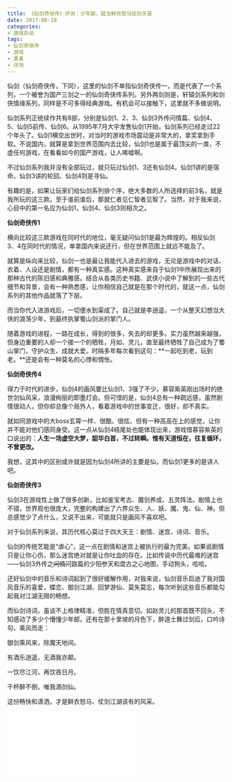 ```yaml
---
title: 《仙剑奇侠传》评测：少年郎，就当鲜衣怒马仗剑天涯
date: 2017-06-18
categories:
- 游戏杂谈
tags: 
- 仙剑奇侠传
- 游戏
- 勇者
- 评测
---
```


仙剑（仙剑奇侠传，下同），这里的仙剑不单指仙剑奇侠传一，而是代表了一个系列，一个被誉为国产三剑之一的仙剑奇侠传系列。另外两剑则是，轩辕剑系列和剑侠情缘系列，同样是不可多得经典游戏。有机会可以接触下，这里就不多做说明。

仙剑系列正统续作共有8部，分别是仙剑1、2、3、仙剑3外传问情篇、仙剑4、5、仙剑5前传、仙剑6。从1995年7月大宇发售仙剑1开始，仙剑系列已经走过22个年头了。仙剑1横空出世时，对当时的游戏市场震动是非常大的，拿奖拿到手软。不说国内，就算是拿到世界范围内去比较，仙剑1也是属于最顶尖的一类，不虚任何游戏，在看看如今的国产游戏，让人唏嘘啊。

不过仙剑系列我并没有全部玩过，就只玩过仙剑1、3还有仙剑4。仙剑1讲的是宿命，仙剑3讲的轮回、仙剑4则是寻仙。

有趣的是，如果让玩家们给仙剑系列排个序，绝大多数的人所选择的前3名，就是我所玩的这三款。至于谁前谁后，那就仁者见仁智者见智了。当然，对于我来说，心目中的第一名应为仙剑1，仙剑4、仙剑3则相次之。

**仙剑奇侠传1**

横向比较这三款游戏在同时代的地位，毫无疑问仙剑1是最为辉煌的。相反仙剑3、4在同时代的情况，单拿国内来说还行，但在世界范围上就远不能及了。

就算是纵向来比较，仙剑一也是最让我能代入进去的游戏，无论是游戏中的对话、衣着、人设还是剧情，都有一种真实感。这种真实感来自于仙剑1中所展现出来的那种古代的陈旧感和典雅感。结合从各类历史书籍、武侠小说中了解到的一些古代细节和背景，会有一种熟悉感，让你相信自己就是在那个时代的，就这一点，仙剑系列的其他作品就落了下层。

而当你代入进游戏后，一切便水到渠成了。自己就是李逍遥，一个从整天幻想当大侠的浪荡少年，到最终执掌蜀山剑派的掌门人。

随着游戏的进程，一路在成长，得到的很多，失去的却更多。实力虽然越来越强，但身边重要的人却一个接一个的牺牲，月如、灵儿，直至最终牺牲了自己成为了蜀山掌门，守护众生、成就大爱。时隔多年每次看到这句：**一起吃到老，玩到老。**还是会有一种莫名的心悸和惆怅。

**仙剑奇侠传4**

得力于时代的进步，仙剑4的画风要比仙剑1、3强了不少。慕容紫英刚出场时的绝世剑仙风采，浪漫绚丽的即墨灯会。但可惜的是，仙剑4总有一种疏远感，虽然剧情很动人，但你却总像个局外人，看着游戏中的世事变迁，很好，却不真实。

就如同游戏中的大boss玄霄一样、很酷、很炫、但有一种高高在上的感觉，让你并不能对他们感同身受。这一点从仙剑4结尾处也能体现出来，游戏借慕容紫英的口说出的：**人生一场虚空大梦，韶华白首，不过转瞬。惟有天道恒在，往复循环，不曾更改。**

 我想，这其中的区别或许就是因为仙剑4所讲的主要是仙，而仙剑1更多的是讲人吧。
 
 **仙剑奇侠传3**
 
 仙剑3在游戏性上做了很多创新，比如鉴宝考古、魔剑养成、五灵阵法。剧情上也不错，世界观也很庞大，完整的构建出了六界众生、人、妖、魔、鬼、仙、神。但总感觉少了点什么，又说不出来，可能就只是画风不喜欢吧。
 
对于仙剑系列来说，其历代核心莫过于四大天王：剧情、迷宫、诗词、音乐。

仙剑的传统艺能是“虐心”，这一点在剧情和迷宫上被执行的最为完美。如果说剧情只是让你心伤，那么迷宫绝对就是让你吐血的存在。比如传说中历代最难的迷宫——仙剑3外传之~~问情~~问路篇的少阳参天和盘古之心地图，手动狗头，哈哈。

还好仙剑中的音乐和诗词起到了很好缓解作用，对我来说，仙剑音乐启迪了我对国风音乐的喜爱，蝶恋、御剑江湖、回梦游仙、莫失莫忘，每次听到这些音乐都能勾起我对江湖无限的畅想。

而仙剑诗词，虽谈不上格律精准，但胜在情真意切。如赵灵儿的那首既不回头，不知感动了多少个懵懂少年郎。还有在那十里坡的月色下，醉道士舞过剑后，口吟诗句，乘风而走：

御剑乘风来，除魔天地间。

有酒乐逍遥，无酒我亦颠。

一饮尽江河，再饮吞日月。

千杯醉不倒，唯我酒剑仙。

这份畅快和潇洒，才是鲜衣怒马、仗剑江湖该有的风采。

<iframe src="//player.bilibili.com/player.html?aid=84571260&bvid=BV147411e7ZW&cid=144624152&page=1" scrolling="no" border="0" frameborder="no" framespacing="0" allowfullscreen="true"> </iframe>